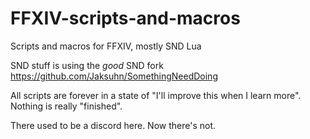 # FFXIV-scripts-and-macros
Scripts and macros for FFXIV, mostly SND Lua

SND stuff is using the *good* SND fork <https://github.com/Jaksuhn/SomethingNeedDoing>  



All scripts are forever in a state of "I'll improve this when I learn more". Nothing is really "finished". 


There used to be a discord here. Now there's not. 
